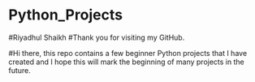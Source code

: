 # Python_Projects

#Riyadhul Shaikh
#Thank you for visiting my GitHub.

#Hi there, this repo contains a few beginner Python projects that I have created and I hope this will mark the beginning of many projects in the future.

